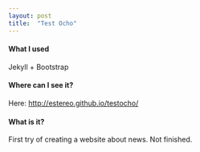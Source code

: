 ```yaml
---
layout: post
title:  "Test Ocho"
---
```


<h4>What I used</h4>
<p>Jekyll + Bootstrap</p>
<h4>Where can I see it?</h4>
<p>Here: <a href="http://estereo.github.io/testocho/">http://estereo.github.io/testocho/</a></p>
<h4>What is it?</h4>
<p>First try of creating a website about news. Not finished.</p>